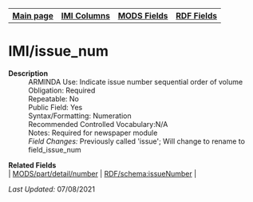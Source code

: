 <!DOCTYPE html>
<html>

<body>
<table style="width:100%">
  <tr>
    <th><a href="index.md">Main page</a></th>
	<th><a href="IMI.md">IMI Columns</a></th>
    <th><a href="MODS.md">MODS Fields</a></th>
    <th><a href="RDF.md">RDF Fields</a></th>
  </tr>
</table>

<h1>IMI/issue_num</h1>
<dl>
  <dt><b>Description</b></dt>
  <dd>ARMINDA Use: Indicate issue number sequential order of volume</dd>
  <dd>Obligation: Required</dd>
  <dd>Repeatable: No</dd>
  <dd>Public Field: Yes</dd>
  <dd>Syntax/Formatting: Numeration</dd>
  <dd>Recommended Controlled Vocabulary:N/A</dd>
  <dd>Notes: Required for newspaper module</dd>
  <dd><i>Field Changes: </i> Previously called 'issue'; Will change to rename to field_issue_num</dd>
</dl>
<dl>
	<dt><b>Related Fields</b></dt>
		| <a href="mods.part.detail.number.md">MODS/part/detail/number</a> | <a href="rdf.schema.issueNumber.md">RDF/schema:issueNumber</a> |
</dl>
<p><i>Last Updated: </i>07/08/2021</p>
</body>
</html>